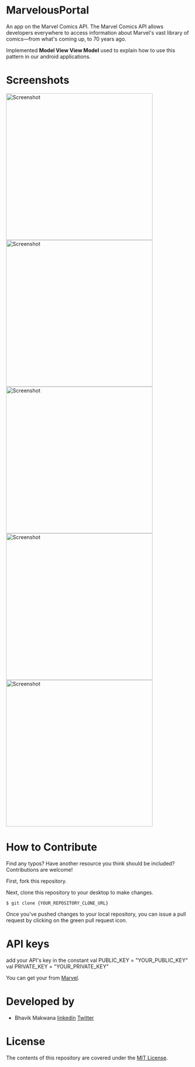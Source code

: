 # MarvelousPortal
An app on the Marvel Comics API.
The Marvel Comics API allows developers everywhere to access information about Marvel's vast library of comics—from what's coming up, to 70 years ago. 

Implemented **Model View View Model** used to explain how to use this pattern in our android applications.

# Screenshots

<img src="https://i.imgur.com/sQQlzjg.png" height="400" alt="Screenshot"/> <img src="https://i.imgur.com/l2ihBUj.png" height="400" alt="Screenshot"/> 
<img src="https://i.imgur.com/x7exfoB.png" height="400" alt="Screenshot"/> <img src="https://i.imgur.com/xNBRgxy.png" height="400" alt="Screenshot"/>
<img src="https://i.imgur.com/N9ZJIJ2.png" height="400" alt="Screenshot"/>

# How to Contribute
Find any typos? Have another resource you think should be included? Contributions are welcome!

First, fork this repository.

Next, clone this repository to your desktop to make changes.

```
$ git clone {YOUR_REPOSITORY_CLONE_URL}
```

Once you've pushed changes to your local repository, you can issue a pull request by clicking on the green pull request icon.


# API keys
add your API's key in the constant 
val PUBLIC_KEY = "YOUR_PUBLIC_KEY"
val PRIVATE_KEY = "YOUR_PRIVATE_KEY"

You can get your from [Marvel](https://developer.marvel.com/account).

# Developed by

- Bhavik Makwana [linkedin](https://www.linkedin.com/in/ibhavikmakwana/) [Twitter](https://twitter.com/ibhavikmakwana)


# License

The contents of this repository are covered under the [MIT License](https://github.com/ibhavikmakwana/MarvelousPortal/blob/master/LICENSE).
